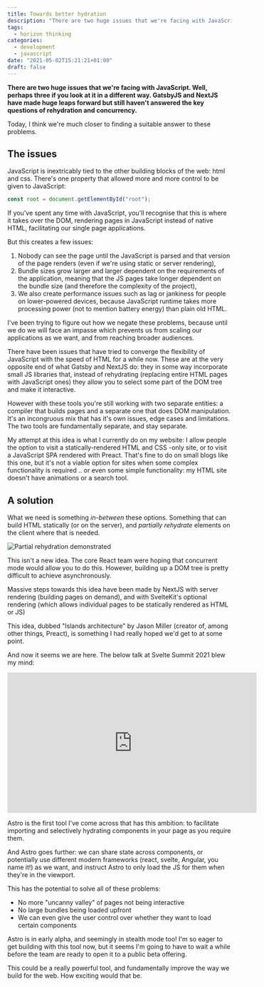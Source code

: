```yaml
---
title: Towards better hydration
description: "There are two huge issues that we're facing with JavaScript. Well, perhaps three if you look at it in a different way. GatsbyJS and NextJS have made huge leaps forward but still haven't answered the key problems of rehydration and concurrency."
tags:
  - horizon thinking
categories:
  - development
  - javascript
date: "2021-05-02T15:21:21+01:00"
draft: false
---
```


**There are two huge issues that we're facing with JavaScript. Well, perhaps three if you look at it in a different way. GatsbyJS and NextJS have made huge leaps forward but still haven't answered the key questions of rehydration and concurrency.**

Today, I think we're much closer to finding a suitable answer to these problems.

## The issues

JavaScript is inextricably tied to the other building blocks of the web: html and css. There's one property that allowed more and more control to be given to JavaScript:

```javascript
const root = document.getElementById("root");
```

If you've spent any time with JavaScript, you'll recognise that this is where it takes over the DOM, rendering pages in JavaScript instead of native HTML, facilitating our single page applications.

But this creates a few issues:

1. Nobody can see the page until the JavaScript is parsed and that version of the page renders (even if we're using static or server rendering),
2. Bundle sizes grow larger and larger dependent on the requirements of the application, meaning that the JS pages take longer dependent on the bundle size (and therefore the complexity of the project),
3. We also create performance issues such as lag or jankiness for people on lower-powered devices, because JavaScript runtime takes more processing power (not to mention battery energy) than plain old HTML.

I've been trying to figure out how we negate these problems, because until we do we will face an impasse which prevents us from scaling our applications as we want, and from reaching broader audiences.

There have been issues that have tried to converge the flexibility of JavaScript with the speed of HTML for a while now. These are at the very opposite end of what Gatsby and NextJS do: they in some way incorporate small JS libraries that, instead of rehydrating (replacing entire HTML pages with JavaScript ones) they allow you to select some part of the DOM tree and make it interactive.

However with these tools you're still working with two separate entities: a compiler that builds pages and a separate one that does DOM manipulation. It's an incongruous mix that has it's own issues, edge cases and limitations. The two tools are fundamentally separate, and stay separate.

My attempt at this idea is what I currently do on my website: I allow people the option to visit a statically-rendered HTML and CSS -only site, or to visit a JavaScript SPA rendered with Preact. That's fine to do on small blogs like this one, but it's not a viable option for sites when some complex functionality is required .. or even some simple functionality: my HTML site doesn't have animations or a search tool.

## A solution

What we need is something _in-between_ these options. Something that can build HTML statically (or on the server), and _partially rehydrate_ elements on the client where that is needed.

![Partial rehydration demonstrated](/images/partial-rehydration.png "a mostly HTML web page with interactive elements in the header and carousel using JavaScript")

This isn't a new idea. The core React team were hoping that concurrent mode would allow you to do this. However, building up a DOM tree is pretty difficult to achieve asynchronously.

Massive steps towards this idea have been made by NextJS with server rendering (building pages on demand), and with SvelteKit's optional rendering (which allows individual pages to be statically rendered as HTML or JS)

This idea, dubbed "Islands architecture" by Jason Miller (creator of, among other things, Preact), is something I had really hoped we'd get to at some point.

And now it seems we are here. The below talk at Svelte Summit 2021 blew my mind:

<div class="responsive-iframe-container">
  <iframe width="560" height="315" src="https://www.youtube.com/embed/fnr9XWvjJHw?start=10490" title="YouTube video player" frameborder="0" allow="accelerometer; autoplay; clipboard-write; encrypted-media; gyroscope; picture-in-picture" allowfullscreen></iframe>
</div>

Astro is the first tool I've come across that has this ambition: to facilitate importing and selectively hydrating components in your page as you require them.

And Astro goes further: we can share state across components, or potentially use different modern frameworks (react, svelte, Angular, you name it!) as we want, and instruct Astro to only load the JS for them when they're in the viewport.

This has the potential to solve all of these problems:

- No more "uncanny valley" of pages not being interactive
- No large bundles being loaded upfront
- We can even give the user control over whether they want to load certain components

Astro is in early alpha, and seemingly in stealth mode too! I'm so eager to get building with this tool now, but it seems I'm going to have to wait a while before the team are ready to open it to a public beta offering.

This could be a really powerful tool, and fundamentally improve the way we build for the web. How exciting would that be.

